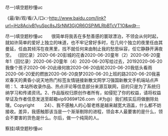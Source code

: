尽一)填空题秒懂uc

《最/新/观/看/入/口👉http://www.baidu.com/link?url=jHz8AcivB1yuSpc8sJSrNM3GjOR6OSPiMLRbBTcVT1O&wd》--

尽一)填空题秒懂uc　　很简单将我丢在多愁善感的寰球漂泊，不领会从何时起，就如许简单的爱好上独立的味道，也不牢记曾好多时，在几何个独立的夜里任由其曼延，任由其倾泻在夜黑里，找不就任何来由制止我的愁思纵容，任它静静开满夜空。
（回忆录）2020-06-20彭城的花香2020-06-20童年（2）2020-06-20童年1（回忆录）2020-06-20童年（4）2020-06-20写给过去，20192020-06-20我像个孩子2020-06-20此缘何故2020-06-20齿轮2020-06-20我低头看雨2020-06-20爱的燃放2020-06-20良梦2020-06-20上班的路2020-06-20我喜欢春天的黄昏小说天地热门标签友情链接新散文网学习强国新散文手机端站点声明：1、本站所收录作品、热点评论等信息部分来源互联网，目的只是为了系统归纳学习和传递资讯。2、作品版权归原创作者所有，如侵犯了你的权益，请将权益举证及作者信息发送至邮箱vip9369#126.com（#为@）我们核实后将做删除处理。Copyright
　　24）、我不感触人的心智老练是越来越宽大涵盖，什么都不妨接收。差异，我感触那该当是一个渐渐剔除的进程，领会本人最要害的是什么，领会不要害的货色是什么。尔后，做一个纯简的人。





察挂)填空题秒懂uc
